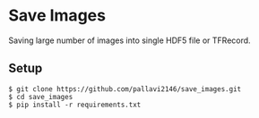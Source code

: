 # Save Images
Saving large number of images into single HDF5 file or TFRecord.

## Setup
```
$ git clone https://github.com/pallavi2146/save_images.git
$ cd save_images
$ pip install -r requirements.txt
```



